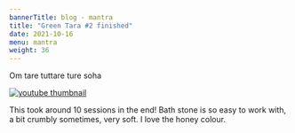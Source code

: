 ```yaml
---
bannerTitle: blog - mantra
title: "Green Tara #2 finished"
date: 2021-10-16
menu: mantra
weight: 36
---
```


Om tare tuttare ture soha  

<a href="https://youtu.be/tr14i87Evkk">
    <img src="https://img.youtube.com/vi/tr14i87Evkk/0.jpg" alt="youtube thumbnail" />
</a>

This took around 10 sessions in the end! Bath stone is so easy to work with, a
bit crumbly sometimes, very soft. I love the honey colour.
